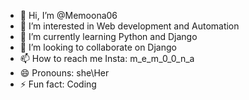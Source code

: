 - 👋 Hi, I’m @Memoona06
- 👀 I’m interested in Web development and Automation
- 🌱 I’m currently learning Python and Django 
- 💞️ I’m looking to collaborate on Django
- 📫 How to reach me Insta: m_e_m_0_0_n_a
- 😄 Pronouns: she\Her
- ⚡ Fun fact: Coding

<!---
Memoona06/Memoona06 is a ✨ special ✨ repository because its `README.md` (this file) appears on your GitHub profile.
You can click the Preview link to take a look at your changes.
--->
